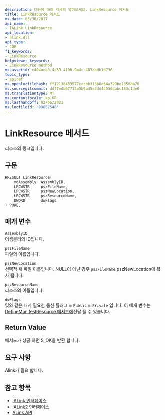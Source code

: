 ```yaml
---
description: 다음에 대해 자세히 알아보세요. LinkResource 메서드
title: LinkResource 메서드
ms.date: 03/30/2017
api_name:
- IALink.LinkResource
api_location:
- alink.dll
api_type:
- COM
f1_keywords:
- LinkResource
helpviewer_keywords:
- LinkResource method
ms.assetid: c404acb3-4c59-4100-9a4c-483cbdb1d736
topic_type:
- apiref
ms.openlocfilehash: ff12138433577eccbb313b8e64a329be1358ba70
ms.sourcegitcommit: ddf7edb67715a5b9a45e3dd44536dabc153c1de0
ms.translationtype: MT
ms.contentlocale: ko-KR
ms.lasthandoff: 02/06/2021
ms.locfileid: "99662548"
---
```

# <a name="linkresource-method"></a>LinkResource 메서드

리소스의 링크입니다.  
  
## <a name="syntax"></a>구문  
  
```cpp  
HRESULT LinkResource(  
    mdAssembly  AssemblyID,  
    LPCWSTR     pszFileName,  
    LPCWSTR     pszNewLocation,  
    LPCWSTR     pszResourceName,  
    DWORD       dwFlags  
) PURE;  
```  
  
## <a name="parameters"></a>매개 변수  

 `AssemblyID`  
 어셈블리의 ID입니다.  
  
 `pszFileName`  
 파일의 이름입니다.  
  
 `pszNewLocation`  
 선택적 새 파일 이름입니다. NULL이 아닌 경우 `pszFileName` pszNewLocation에 복사 됩니다.  
  
 `pszResourceName`  
 리소스의 이름입니다.  
  
 `dwFlags`  
 및와 같은 내게 필요한 옵션 플래그 `mrPublic` `mrPrivate` 입니다. 이 매개 변수는 [DefineManifestResource 메서드에](../metadata/imetadataassemblyemit-definemanifestresource-method.md)전달 될 수 있습니다.  
  
## <a name="return-value"></a>Return Value  

 메서드가 성공 하면 S_OK을 반환 합니다.  
  
## <a name="requirements"></a>요구 사항  

 Alink가 필요 합니다.  
  
## <a name="see-also"></a>참고 항목

- [IALink 인터페이스](ialink-interface.md)
- [IALink2 인터페이스](ialink2-interface.md)
- [ALink API](index.md)
